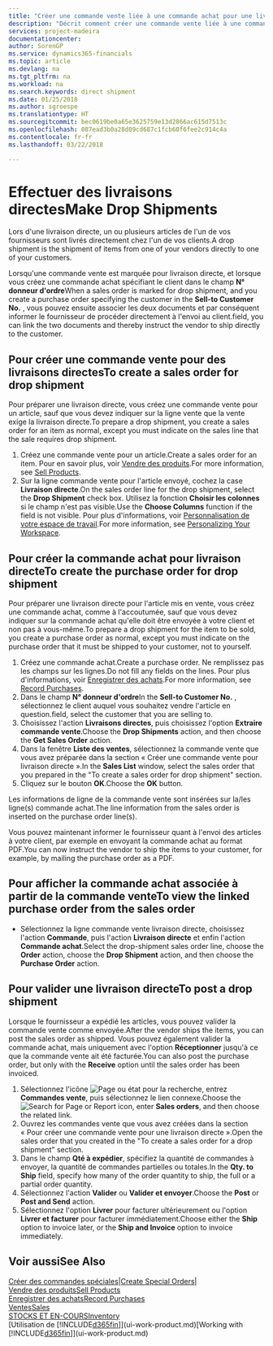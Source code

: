```yaml
---
title: "Créer une commande vente liée à une commande achat pour une livraison directe | Microsoft Docs"
description: "Décrit comment créer une commande vente liée à une commande achat pour permettre la livraison directe du fournisseur au client."
services: project-madeira
documentationcenter: 
author: SorenGP
ms.service: dynamics365-financials
ms.topic: article
ms.devlang: na
ms.tgt_pltfrm: na
ms.workload: na
ms.search.keywords: direct shipment
ms.date: 01/25/2018
ms.author: sgroespe
ms.translationtype: HT
ms.sourcegitcommit: bec0619be0a65e3625759e13d2866ac615d7513c
ms.openlocfilehash: 087ead3b0a28d09cd687c1fcb60f6fee2c914c4a
ms.contentlocale: fr-fr
ms.lasthandoff: 03/22/2018

---
```

# <a name="make-drop-shipments"></a><span data-ttu-id="fb473-103">Effectuer des livraisons directes</span><span class="sxs-lookup"><span data-stu-id="fb473-103">Make Drop Shipments</span></span>
<span data-ttu-id="fb473-104">Lors d'une livraison directe, un ou plusieurs articles de l'un de vos fournisseurs sont livrés directement chez l'un de vos clients.</span><span class="sxs-lookup"><span data-stu-id="fb473-104">A drop shipment is the shipment of items from one of your vendors directly to one of your customers.</span></span>

<span data-ttu-id="fb473-105">Lorsqu'une commande vente est marquée pour livraison directe, et lorsque vous créez une commande achat spécifiant le client dans le champ **N° donneur d'ordre**</span><span class="sxs-lookup"><span data-stu-id="fb473-105">When a sales order is marked for drop shipment, and you create a purchase order specifying the customer in the **Sell-to Customer No.**</span></span> <span data-ttu-id="fb473-106">, vous pouvez ensuite associer les deux documents et par conséquent informer le fournisseur de procéder directement à l'envoi au client.</span><span class="sxs-lookup"><span data-stu-id="fb473-106">field, you can link the two documents and thereby instruct the vendor to ship directly to the customer.</span></span>

## <a name="to-create-a-sales-order-for-drop-shipment"></a><span data-ttu-id="fb473-107">Pour créer une commande vente pour des livraisons directes</span><span class="sxs-lookup"><span data-stu-id="fb473-107">To create a sales order for drop shipment</span></span>
<span data-ttu-id="fb473-108">Pour préparer une livraison directe, vous créez une commande vente pour un article, sauf que vous devez indiquer sur la ligne vente que la vente exige la livraison directe.</span><span class="sxs-lookup"><span data-stu-id="fb473-108">To prepare a drop shipment, you create a sales order for an item as normal, except you must indicate on the sales line that the sale requires drop shipment.</span></span>

1. <span data-ttu-id="fb473-109">Créez une commande vente pour un article.</span><span class="sxs-lookup"><span data-stu-id="fb473-109">Create a sales order for an item.</span></span> <span data-ttu-id="fb473-110">Pour en savoir plus, voir [Vendre des produits](sales-how-sell-products.md).</span><span class="sxs-lookup"><span data-stu-id="fb473-110">For more information, see [Sell Products](sales-how-sell-products.md).</span></span>
2. <span data-ttu-id="fb473-111">Sur la ligne commande vente pour l'article envoyé, cochez la case **Livraison directe**.</span><span class="sxs-lookup"><span data-stu-id="fb473-111">On the sales order line for the drop shipment, select the **Drop Shipment** check box.</span></span> <span data-ttu-id="fb473-112">Utilisez la fonction **Choisir les colonnes** si le champ n'est pas visible.</span><span class="sxs-lookup"><span data-stu-id="fb473-112">Use the **Choose Columns** function if the field is not visible.</span></span> <span data-ttu-id="fb473-113">Pour plus d'informations, voir [Personnalisation de votre espace de travail](ui-personalization-user.md).</span><span class="sxs-lookup"><span data-stu-id="fb473-113">For more information, see [Personalizing Your Workspace](ui-personalization-user.md).</span></span>

## <a name="to-create-the-purchase-order-for-drop-shipment"></a><span data-ttu-id="fb473-114">Pour créer la commande achat pour livraison directe</span><span class="sxs-lookup"><span data-stu-id="fb473-114">To create the purchase order for drop shipment</span></span>
<span data-ttu-id="fb473-115">Pour préparer une livraison directe pour l'article mis en vente, vous créez une commande achat, comme à l'accoutumée, sauf que vous devez indiquer sur la commande achat qu'elle doit être envoyée à votre client et non pas à vous-même.</span><span class="sxs-lookup"><span data-stu-id="fb473-115">To prepare a drop shipment for the item to be sold, you create a purchase order as normal, except you must indicate on the purchase order that it must be shipped to your customer, not to yourself.</span></span>

1. <span data-ttu-id="fb473-116">Créez une commande achat.</span><span class="sxs-lookup"><span data-stu-id="fb473-116">Create a purchase order.</span></span> <span data-ttu-id="fb473-117">Ne remplissez pas les champs sur les lignes.</span><span class="sxs-lookup"><span data-stu-id="fb473-117">Do not fill any fields on the lines.</span></span> <span data-ttu-id="fb473-118">Pour plus d'informations, voir [Enregistrer des achats](purchasing-how-record-purchases.md).</span><span class="sxs-lookup"><span data-stu-id="fb473-118">For more information, see [Record Purchases](purchasing-how-record-purchases.md).</span></span>
2. <span data-ttu-id="fb473-119">Dans le champ **N° donneur d'ordre**</span><span class="sxs-lookup"><span data-stu-id="fb473-119">In the **Sell-to Customer No.**</span></span> <span data-ttu-id="fb473-120">, sélectionnez le client auquel vous souhaitez vendre l'article en question.</span><span class="sxs-lookup"><span data-stu-id="fb473-120">field, select the customer that you are selling to.</span></span>
3. <span data-ttu-id="fb473-121">Choisissez l'action **Livraisons directes**, puis choisissez l'option **Extraire commande vente**.</span><span class="sxs-lookup"><span data-stu-id="fb473-121">Choose the **Drop Shipments** action, and then choose the **Get Sales Order** action.</span></span>
4. <span data-ttu-id="fb473-122">Dans la fenêtre **Liste des ventes**, sélectionnez la commande vente que vous avez préparée dans la section « Créer une commande vente pour livraison directe ».</span><span class="sxs-lookup"><span data-stu-id="fb473-122">In the **Sales List** window, select the sales order that you prepared in the "To create a sales order for drop shipment" section.</span></span>
5. <span data-ttu-id="fb473-123">Cliquez sur le bouton **OK**.</span><span class="sxs-lookup"><span data-stu-id="fb473-123">Choose the **OK** button.</span></span>

<span data-ttu-id="fb473-124">Les informations de ligne de la commande vente sont insérées sur la/les ligne(s) commande achat.</span><span class="sxs-lookup"><span data-stu-id="fb473-124">The line information from the sales order is inserted on the purchase order line(s).</span></span>

<span data-ttu-id="fb473-125">Vous pouvez maintenant informer le fournisseur quant à l'envoi des articles à votre client, par exemple en envoyant la commande achat au format PDF.</span><span class="sxs-lookup"><span data-stu-id="fb473-125">You can now instruct the vendor to ship the items to your customer, for example, by mailing the purchase order as a PDF.</span></span>     

## <a name="to-view-the-linked-purchase-order-from-the-sales-order"></a><span data-ttu-id="fb473-126">Pour afficher la commande achat associée à partir de la commande vente</span><span class="sxs-lookup"><span data-stu-id="fb473-126">To view the linked purchase order from the sales order</span></span>
* <span data-ttu-id="fb473-127">Sélectionnez la ligne commande vente livraison directe, choisissez l'action **Commande**, puis l'action **Livraison directe** et enfin l'action **Commande achat**.</span><span class="sxs-lookup"><span data-stu-id="fb473-127">Select the drop-shipment sales order line, choose the **Order** action, choose the **Drop Shipment** action, and then choose the **Purchase Order** action.</span></span>

## <a name="to-post-a-drop-shipment"></a><span data-ttu-id="fb473-128">Pour valider une livraison directe</span><span class="sxs-lookup"><span data-stu-id="fb473-128">To post a drop shipment</span></span>
<span data-ttu-id="fb473-129">Lorsque le fournisseur a expédié les articles, vous pouvez valider la commande vente comme envoyée.</span><span class="sxs-lookup"><span data-stu-id="fb473-129">After the vendor ships the items, you can post the sales order as shipped.</span></span> <span data-ttu-id="fb473-130">Vous pouvez également valider la commande achat, mais uniquement avec l'option **Réceptionner** jusqu'à ce que la commande vente ait été facturée.</span><span class="sxs-lookup"><span data-stu-id="fb473-130">You can also post the purchase order, but only with the **Receive** option until the sales order has been invoiced.</span></span>

1. <span data-ttu-id="fb473-131">Sélectionnez l'icône ![Page ou état pour la recherche](media/ui-search/search_small.png "Page ou état pour la recherche"), entrez **Commandes vente**, puis sélectionnez le lien connexe.</span><span class="sxs-lookup"><span data-stu-id="fb473-131">Choose the ![Search for Page or Report](media/ui-search/search_small.png "Search for Page or Report icon") icon, enter **Sales orders**, and then choose the related link.</span></span>
2. <span data-ttu-id="fb473-132">Ouvrez les commandes vente que vous avez créées dans la section « Pour créer une commande vente pour une livraison directe ».</span><span class="sxs-lookup"><span data-stu-id="fb473-132">Open the sales order that you created in the "To create a sales order for a drop shipment" section.</span></span>
3. <span data-ttu-id="fb473-133">Dans le champ **Qté à expédier**, spécifiez la quantité de commandes à envoyer, la quantité de commandes partielles ou totales.</span><span class="sxs-lookup"><span data-stu-id="fb473-133">In the **Qty. to Ship** field, specify how many of the order quantity to ship, the full or a partial order quantity.</span></span>
4. <span data-ttu-id="fb473-134">Sélectionnez l'action **Valider** ou **Valider et envoyer**.</span><span class="sxs-lookup"><span data-stu-id="fb473-134">Choose the **Post** or **Post and Send** action.</span></span>
5. <span data-ttu-id="fb473-135">Sélectionnez l'option **Livrer** pour facturer ultérieurement ou l'option **Livrer et facturer** pour facturer immédiatement.</span><span class="sxs-lookup"><span data-stu-id="fb473-135">Choose either the **Ship** option to invoice later, or the **Ship and Invoice** option to invoice immediately.</span></span>

## <a name="see-also"></a><span data-ttu-id="fb473-136">Voir aussi</span><span class="sxs-lookup"><span data-stu-id="fb473-136">See Also</span></span>
<span data-ttu-id="fb473-137">[Créer des commandes spéciales](sales-how-to-create-special-orders.md)|</span><span class="sxs-lookup"><span data-stu-id="fb473-137">[Create Special Orders](sales-how-to-create-special-orders.md)|</span></span>  
[<span data-ttu-id="fb473-138">Vendre des produits</span><span class="sxs-lookup"><span data-stu-id="fb473-138">Sell Products</span></span>](sales-how-sell-products.md)  
[<span data-ttu-id="fb473-139">Enregistrer des achats</span><span class="sxs-lookup"><span data-stu-id="fb473-139">Record Purchases</span></span>](purchasing-how-record-purchases.md)  
[<span data-ttu-id="fb473-140">Ventes</span><span class="sxs-lookup"><span data-stu-id="fb473-140">Sales</span></span>](sales-manage-sales.md)  
[<span data-ttu-id="fb473-141">STOCKS ET EN-COURS</span><span class="sxs-lookup"><span data-stu-id="fb473-141">Inventory</span></span>](inventory-manage-inventory.md)  
<span data-ttu-id="fb473-142">[Utilisation de [!INCLUDE[d365fin](includes/d365fin_md.md)]](ui-work-product.md)</span><span class="sxs-lookup"><span data-stu-id="fb473-142">[Working with [!INCLUDE[d365fin](includes/d365fin_md.md)]](ui-work-product.md)</span></span>

